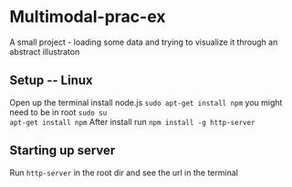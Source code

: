 # Multimodal-prac-ex
A small project - loading some data and trying to visualize it through an abstract illustraton

## Setup -- Linux
Open up the terminal
install node.js `sudo apt-get install npm`
you might need to be in root
`sudo su`  
`apt-get install npm`
After install run
`npm install -g http-server`

## Starting up server
Run `http-server` in the root dir and see the url in the terminal
